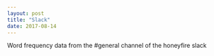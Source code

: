 ```yaml
---
layout: post
title: "Slack"
date: 2017-08-14
---
```


<script src="http://d3js.org/d3.v3.min.js"></script>
<script src="../../../../js/d3.layout.cloud.js"></script>

Word frequency data from the #general channel of the honeyfire slack

<div id="vis" style="display: flex;justify-content: center;"></div>

<script type="text/javascript">
// https://stackoverflow.com/questions/26881137/create-dynamic-word-cloud-using-d3-js
	var svg_width = 800,
		svg_height = 600;
	var margin = { top: 50, right: 50, bottom: 50, left: 50};
	var chart_width = svg_width - margin.left - margin.right,
		chart_height = svg_height - margin.top - margin.bottom;

	var words = {};

	var color_scale = d3.scale.category20();

	d3.json("../../../../data/slack_data/cleaned_data.json", function(error, data) {
		if (error) throw error;
		var w;
		var avoid;
		data.messages.forEach(function(m) {
			// if (m.type === "message" && m.text) {
				// var list = m.text.split(" ");
				// for (var i = 0; i<list.length; i++) {
					w = m.word.toLowerCase();
					if (w === "i") w = "I";
					// avoid = w.substring(0,3)
					// if (avoid[0] !== "<" && avoid !== "```") {
						words[w] = words.hasOwnProperty(w) ? words[w] + 1: 1;
					// }
				// }
			// }
		});

		var word_data = []

		for (let k of Object.keys(words)) {
			word_data.push({
				text: k,
				size: words[k]
			});
		}

		d3.layout.cloud()
			.size([chart_width,chart_height])
			.rotate(0)//function() { return ~~(Math.random() * 2) * 90; })
			.words(word_data)
			.padding(4)
			.fontSize(function(d) {return d.size*3; })
			.on("end", draw)
			.start();


		function draw (data) {
			d3.select("#vis").append("svg")
				.attr("width", svg_width)
				.attr("height", svg_height)
				.append("g")
				.attr("transform", "translate("+(svg_width/2)+","+(svg_height/2)+")")
				.selectAll("text")
				.data(data)
				.enter().append("text")
				.style("font-size", function(d) {return d.size+"px";})
				.style("fill", function(d,i){ return color_scale(i);})
				.attr("text-anchor", "middle")
				.attr("transform", function(d) {return "translate("+[d.x,d.y]+")rotate("+d.rotate+")";})
				.text(function(d) {return d.text;});
		}
	});
</script>